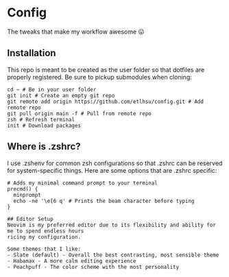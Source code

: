 # Config
The tweaks that make my workflow awesome 😛

## Installation
This repo is meant to be created as the user folder so that dotfiles are properly registered. Be sure
to pickup submodules when cloning:
```shell
cd ~ # Be in your user folder
git init # Create an empty git repo
git remote add origin https://github.com/etlhsu/config.git # Add remote repo
git pull origin main -f # Pull from remote repo
zsh # Refresh terminal
init # Download packages
```

## Where is .zshrc?
I use .zshenv for common zsh configurations so that .zshrc can be reserved for system-specific things.
Here are some options that are .zshrc specific:
```shell
# Adds my minimal command prompt to your terminal
precmd() {
  minprompt
  echo -ne '\e[6 q' # Prints the beam character before typing
}

## Editor Setup
Neovim is my preferred editor due to its flexibility and ability for me to spend endless hours
ricing my configuration.

Some themes that I like:
- Slate (default) - Overall the best contrasting, most sensible theme
- Habamax - A more calm editing experience
- Peachpuff - The color scheme with the most personality
